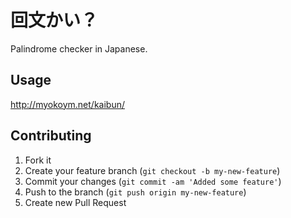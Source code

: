# 回文かい？

Palindrome checker in Japanese.

## Usage

http://myokoym.net/kaibun/

## Contributing

1. Fork it
2. Create your feature branch (`git checkout -b my-new-feature`)
3. Commit your changes (`git commit -am 'Added some feature'`)
4. Push to the branch (`git push origin my-new-feature`)
5. Create new Pull Request
